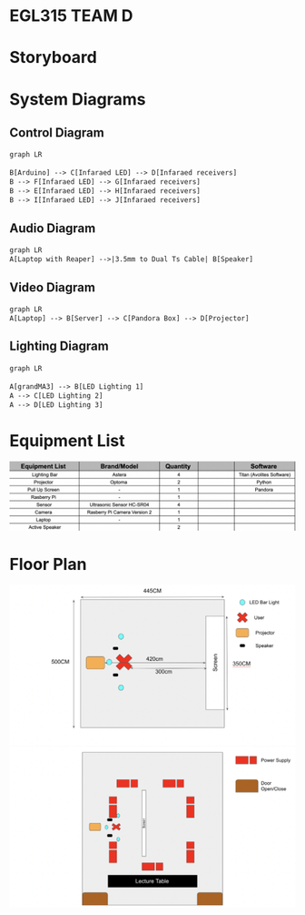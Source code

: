 # EGL315 TEAM D
# Storyboard


# System Diagrams
 ## Control Diagram
```mermaid
graph LR

B[Arduino] --> C[Infaraed LED] --> D[Infaraed receivers]
B --> F[Infaraed LED] --> G[Infaraed receivers]
B --> E[Infaraed LED] --> H[Infaraed receivers]
B --> I[Infaraed LED] --> J[Infaraed receivers]
```

## Audio Diagram
```mermaid
graph LR
A[Laptop with Reaper] -->|3.5mm to Dual Ts Cable| B[Speaker]
```

## Video Diagram
```mermaid
graph LR
A[Laptop] --> B[Server] --> C[Pandora Box] --> D[Projector]
```

## Lighting Diagram
```mermaid
graph LR

A[grandMA3] --> B[LED Lighting 1]
A --> C[LED Lighting 2]
A --> D[LED Lighting 3]
```
# Equipment List
![Alt text](images/equipment%20list.png)

# Floor Plan
![Alt text](images/floor%20plan%201.png)
![Alt text](images/floor%20plan%202.png)